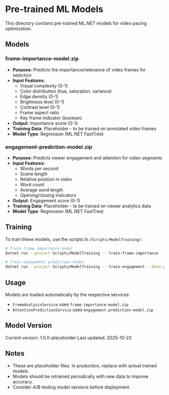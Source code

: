 # Pre-trained ML Models

This directory contains pre-trained ML.NET models for video pacing optimization.

## Models

### frame-importance-model.zip
- **Purpose**: Predicts the importance/relevance of video frames for selection
- **Input Features**:
  - Visual complexity (0-1)
  - Color distribution (hue, saturation, variance)
  - Edge density (0-1)
  - Brightness level (0-1)
  - Contrast level (0-1)
  - Frame aspect ratio
  - Key frame indicator (boolean)
- **Output**: Importance score (0-1)
- **Training Data**: Placeholder - to be trained on annotated video frames
- **Model Type**: Regression (ML.NET FastTree)

### engagement-prediction-model.zip
- **Purpose**: Predicts viewer engagement and attention for video segments
- **Input Features**:
  - Words per second
  - Scene length
  - Relative position in video
  - Word count
  - Average word length
  - Opening/closing indicators
- **Output**: Engagement score (0-1)
- **Training Data**: Placeholder - to be trained on viewer analytics data
- **Model Type**: Regression (ML.NET FastTree)

## Training

To train these models, use the scripts in `/Scripts/ModelTraining/`:

```bash
# Train frame importance model
dotnet run --project Scripts/ModelTraining -- train-frame-importance --data-path ./training-data/frames.csv

# Train engagement prediction model
dotnet run --project Scripts/ModelTraining -- train-engagement --data-path ./training-data/engagement.csv
```

## Usage

Models are loaded automatically by the respective services:
- `FrameAnalysisService` uses `frame-importance-model.zip`
- `AttentionPredictionService` uses `engagement-prediction-model.zip`

## Model Version

Current version: 1.0.0-placeholder
Last updated: 2025-10-23

## Notes

- These are placeholder files. In production, replace with actual trained models.
- Models should be retrained periodically with new data to improve accuracy.
- Consider A/B testing model versions before deployment.
